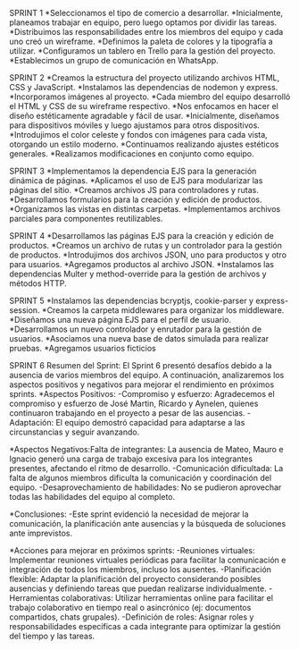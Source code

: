 SPRINT 1
*Seleccionamos el tipo de comercio a desarrollar.
*Inicialmente, planeamos trabajar en equipo, pero luego optamos por dividir las tareas.
*Distribuimos las responsabilidades entre los miembros del equipo y cada uno creó un wireframe.
*Definimos la paleta de colores y la tipografía a utilizar.
*Configuramos un tablero en Trello para la gestión del proyecto.
*Establecimos un grupo de comunicación en WhatsApp.

SPRINT 2
*Creamos la estructura del proyecto utilizando archivos HTML, CSS y JavaScript.
*Instalamos las dependencias de nodemon y express.
*Incorporamos imágenes al proyecto.
*Cada miembro del equipo desarrolló el HTML y CSS de su wireframe respectivo.
*Nos enfocamos en hacer el diseño estéticamente agradable y fácil de usar.
*Inicialmente, diseñamos para dispositivos móviles y luego ajustamos para otros dispositivos.
*Introdujimos el color celeste y fondos con imágenes para cada vista, otorgando un estilo moderno.
*Continuamos realizando ajustes estéticos generales.
*Realizamos modificaciones en conjunto como equipo.

SPRINT 3
*Implementamos la dependencia EJS para la generación dinámica de páginas.
*Aplicamos el uso de EJS para modularizar las páginas del sitio.
*Creamos archivos JS para controladores y rutas.
*Desarrollamos formularios para la creación y edición de productos.
*Organizamos las vistas en distintas carpetas.
*Implementamos archivos parciales para componentes reutilizables.

SPRINT 4
*Desarrollamos las páginas EJS para la creación y edición de productos.
*Creamos un archivo de rutas y un controlador para la gestión de productos.
*Introdujimos dos archivos JSON, uno para productos y otro para usuarios.
*Agregamos productos al archivo JSON.
*Instalamos las dependencias Multer y method-override para la gestión de archivos y métodos HTTP.

SPRINT 5
*Instalamos las dependencias bcryptjs, cookie-parser y express-session.
*Creamos la carpeta middlewares para organizar los middleware.
*Diseñamos una nueva página EJS para el perfil de usuario.
*Desarrollamos un nuevo controlador y enrutador para la gestión de usuarios.
*Asociamos una nueva base de datos simulada para realizar pruebas.
*Agregamos usuarios ficticios 

SPRINT 6
Resumen del Sprint:
El Sprint 6 presentó desafíos debido a la ausencia de varios miembros del equipo. A continuación, analizaremos los aspectos positivos y negativos para mejorar el rendimiento en próximos sprints.
*Aspectos Positivos:
-Compromiso y esfuerzo: Agradecemos el compromiso y esfuerzo de José Martin, Ricardo y Aynelen, quienes continuaron trabajando en el proyecto a pesar de las ausencias.
-Adaptación: El equipo demostró capacidad para adaptarse a las circunstancias y seguir avanzando.

*Aspectos Negativos:Falta de integrantes: La ausencia de Mateo, Mauro e Ignacio generó una carga de trabajo excesiva para los integrantes presentes, afectando el ritmo de desarrollo.
-Comunicación dificultada: La falta de algunos miembros dificulta la comunicación y coordinación del equipo.
-Desaprovechamiento de habilidades: No se pudieron aprovechar todas las habilidades del equipo al completo.

*Conclusiones:
-Este sprint evidenció la necesidad de mejorar la comunicación, la planificación ante ausencias y la búsqueda de soluciones ante imprevistos.

*Acciones para mejorar en próximos sprints:
-Reuniones virtuales: Implementar reuniones virtuales periódicas para facilitar la comunicación e integración de todos los miembros, incluso los ausentes.
-Planificación flexible: Adaptar la planificación del proyecto considerando posibles ausencias y definiendo tareas que puedan realizarse individualmente.
-Herramientas colaborativas: Utilizar herramientas online para facilitar el trabajo colaborativo en tiempo real o asincrónico (ej: documentos compartidos, chats grupales).
-Definición de roles: Asignar roles y responsabilidades específicas a cada integrante para optimizar la gestión del tiempo y las tareas.


